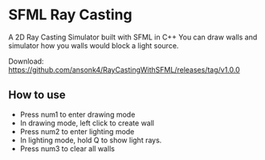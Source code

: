 # SFML Ray Casting

A 2D Ray Casting Simulator built with SFML in C++
You can draw walls and simulator how you walls would block a light source.

Download: https://github.com/ansonk4/RayCastingWithSFML/releases/tag/v1.0.0

## How to use
 
 - Press num1 to enter drawing mode
 - In drawing mode, left click to create wall
 - Press num2 to enter lighting mode
 - In lighting mode, hold Q to show light rays.
 - Press num3 to clear all walls
 